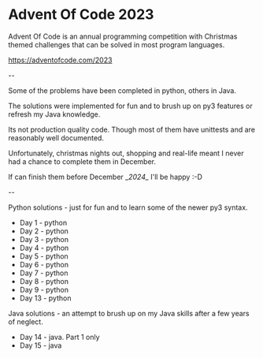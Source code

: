 # Advent Of Code 2023

Advent Of Code is an annual programming competition with Christmas themed challenges that can be solved in most program languages.

https://adventofcode.com/2023

--

Some of the problems have been completed in python, others in Java.

The solutions were implemented for fun and to brush up on py3 features or refresh my Java knowledge. 

Its not production quality code. Though most of them have unittests and are reasonably well documented.

Unfortunately, christmas nights out, shopping and real-life meant I never had a chance to complete them in December. 

If can finish them before December \__2024\__ I'll be happy :-D

--

Python solutions - just for fun and to learn some of the newer py3 syntax.
 - Day  1 - python
 - Day  2 - python
 - Day  3 - python
 - Day  4 - python
 - Day  5 - python
 - Day  6 - python
 - Day  7 - python
 - Day  8 - python
 - Day  9 - python
 - Day 13 - python

 Java solutions - an attempt to brush up on my Java skills after a few years of neglect.
 - Day 14 - java.  Part 1 only
 - Day 15 - java
